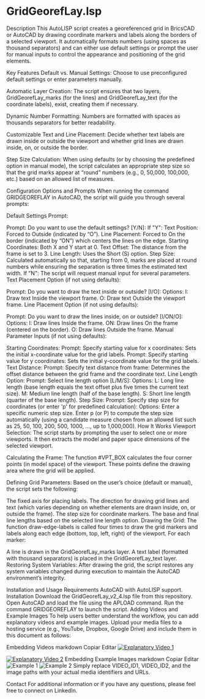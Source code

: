 # GridGeorefLay.lsp
Description
This AutoLISP script creates a georeferenced grid in BricsCAD or AutoCAD by drawing coordinate markers and labels along the borders of a selected viewport. It automatically formats numbers (using spaces as thousand separators) and can either use default settings or prompt the user for manual inputs to control the appearance and positioning of the grid elements.

Key Features
Default vs. Manual Settings:
Choose to use preconfigured default settings or enter parameters manually.

Automatic Layer Creation:
The script ensures that two layers, GridGeorefLay_marks (for the lines) and GridGeorefLay_text (for the coordinate labels), exist, creating them if necessary.

Dynamic Number Formatting:
Numbers are formatted with spaces as thousands separators for better readability.

Customizable Text and Line Placement:
Decide whether text labels are drawn inside or outside the viewport and whether grid lines are drawn inside, on, or outside the border.

Step Size Calculation:
When using defaults (or by choosing the predefined option in manual mode), the script calculates an appropriate step size so that the grid marks appear at “round” numbers (e.g., 0, 50,000, 100,000, etc.) based on an allowed list of measures.

Configuration Options and Prompts
When running the command GRIDGEOREFLAY in AutoCAD, the script will guide you through several prompts:

Default Settings Prompt:

Prompt: Do you want to use the default settings? [Y/N]:
If "Y":
Text Position: Forced to Outside (indicated by “O”).
Line Placement: Forced to On the border (indicated by “ON”) which centers the lines on the edge.
Starting Coordinates: Both X and Y start at 0.
Text Offset: The distance from the frame is set to 3.
Line Length: Uses the Short (S) option.
Step Size: Calculated automatically so that, starting from 0, marks are placed at round numbers while ensuring the separation is three times the estimated text width.
If "N":
The script will request manual input for several parameters.
Text Placement Option (if not using defaults):

Prompt: Do you want to draw the text inside or outside? [I/O]:
Options:
I: Draw text Inside the viewport frame.
O: Draw text Outside the viewport frame.
Line Placement Option (if not using defaults):

Prompt: Do you want to draw the lines inside, on or outside? [I/ON/O]:
Options:
I: Draw lines Inside the frame.
ON: Draw lines On the frame (centered on the border).
O: Draw lines Outside the frame.
Manual Parameter Inputs (if not using defaults):

Starting Coordinates:
Prompt: Specify starting value for x coordinates:
Sets the initial x-coordinate value for the grid labels.
Prompt: Specify starting value for y coordinates:
Sets the initial y-coordinate value for the grid labels.
Text Distance:
Prompt: Specify text distance from frame:
Determines the offset distance between the grid frame and the coordinate text.
Line Length Option:
Prompt: Select line length option [L/M/S]:
Options:
L: Long line length (base length equals the text offset plus five times the current text size).
M: Medium line length (half of the base length).
S: Short line length (quarter of the base length).
Step Size:
Prompt: Specify step size for coordinates (or enter 'p' for predefined calculation):
Options:
Enter a specific numeric step size.
Enter p (or P) to compute the step size automatically (using a candidate measure chosen from an allowed list such as 25, 50, 100, 200, 500, 1000, …, up to 1,000,000).
How It Works
Viewport Selection:
The script starts by prompting the user to select one or more viewports. It then extracts the model and paper space dimensions of the selected viewport.

Calculating the Frame:
The function #VPT_BOX calculates the four corner points (in model space) of the viewport. These points define the drawing area where the grid will be applied.

Defining Grid Parameters:
Based on the user’s choice (default or manual), the script sets the following:

The fixed axis for placing labels.
The direction for drawing grid lines and text (which varies depending on whether elements are drawn inside, on, or outside the frame).
The step size for coordinate markers.
The base and final line lengths based on the selected line length option.
Drawing the Grid:
The function draw-edge-labels is called four times to draw the grid markers and labels along each edge (bottom, top, left, right) of the viewport. For each marker:

A line is drawn in the GridGeorefLay_marks layer.
A text label (formatted with thousand separators) is placed in the GridGeorefLay_text layer.
Restoring System Variables:
After drawing the grid, the script restores any system variables changed during execution to maintain the AutoCAD environment’s integrity.

Installation and Usage
Requirements
AutoCAD with AutoLISP support.
Installation
Download the GridGeorefLay_v2_4.lsp file from this repository.
Open AutoCAD and load the file using the APLOAD command.
Run the command GRIDGEOREFLAY to launch the script.
Adding Videos and Example Images
To help users better understand the workflow, you can add explanatory videos and example images. Upload your media files to a hosting service (e.g., YouTube, Dropbox, Google Drive) and include them in this document as follows:

Embedding Videos
markdown
Copiar
Editar
[![Explanatory Video 1](https://img.youtube.com/vi/VIDEO_ID1/0.jpg)](https://www.youtube.com/watch?v=VIDEO_ID1)

[![Explanatory Video 2](https://img.youtube.com/vi/VIDEO_ID2/0.jpg)](https://www.youtube.com/watch?v=VIDEO_ID2)
Embedding Example Images
markdown
Copiar
Editar
![Example 1](path/to/image1.png)
![Example 2](path/to/image2.png)
Simply replace VIDEO_ID1, VIDEO_ID2, and the image paths with your actual media identifiers and URLs.

Contact
For additional information or if you have any questions, please feel free to connect on LinkedIn.

